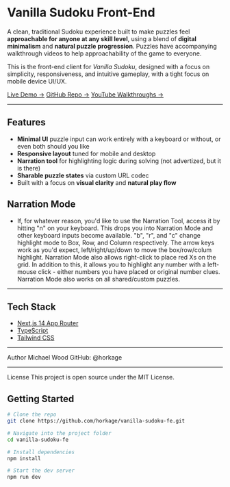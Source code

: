 # Vanilla Sudoku Front-End

A clean, traditional Sudoku experience built to make puzzles feel **approachable for anyone at any skill level**, using a blend of **digital minimalism** and **natural puzzle progression**. Puzzles have accompanying walkthrough videos to help approachability of the game to everyone.

This is the front-end client for *Vanilla Sudoku*, designed with a focus on simplicity, responsiveness, and intuitive gameplay, with a tight focus on mobile device UI/UX.

[Live Demo →](https://vanilla-sudoku.com)
[GitHub Repo →](https://github.com/horkage/vanilla-sudoku-fe)
[YouTube Walkthroughs →](https://www.youtube.com/channel/UCW9YYOpYh2W_HXqvHjG0l0A)

---

## Features

- **Minimal UI** puzzle input can work entirely with a keyboard or without, or even both should you like
- **Responsive layout** tuned for mobile and desktop
- **Narration tool** for highlighting logic during solving (not advertized, but it is there)
- **Sharable puzzle states** via custom URL codec
- Built with a focus on **visual clarity** and **natural play flow**

## Narration Mode
- If, for whatever reason, you'd like to use the Narration Tool, access it by hitting "n" on your keyboard. This drops you into Narration Mode and other keyboard inputs become available. "b", "r", and "c" change highlight mode to Box, Row, and Column respectively. The arrow keys work as you'd expect, left/right/up/down to move the box/row/colum highlight. Narration Mode also allows right-click to place red Xs on the grid. In addition to this, it allows you to highlight any number with a left-mouse click - either numbers you have placed or original number clues. Narration Mode also works on all shared/custom puzzles.

---

## Tech Stack

- [Next.js 14 App Router](https://nextjs.org/docs/app)
- [TypeScript](https://www.typescriptlang.org/)
- [Tailwind CSS](https://tailwindcss.com/)

---

Author
Michael Wood
GitHub: @horkage

---

License
This project is open source under the MIT License.

## Getting Started

```bash
# Clone the repo
git clone https://github.com/horkage/vanilla-sudoku-fe.git

# Navigate into the project folder
cd vanilla-sudoku-fe

# Install dependencies
npm install

# Start the dev server
npm run dev

